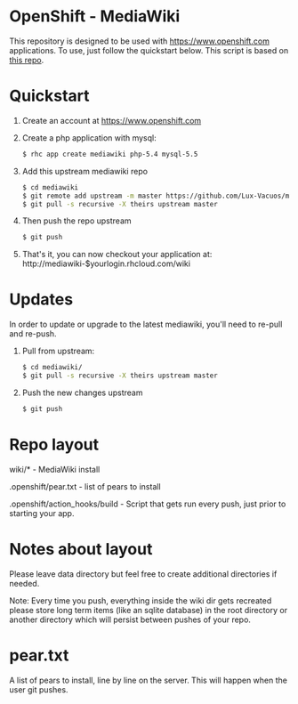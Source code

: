 # OpenShift - MediaWiki

This repository is designed to be used with https://www.openshift.com
applications. To use, just follow the quickstart below. This script is based on [this repo](https://github.com/openshift-quickstart/mediawiki-example "OpenShift Quickstart").


# Quickstart

1. Create an account at https://www.openshift.com
2. Create a php application with mysql:

	```bash
    $ rhc app create mediawiki php-5.4 mysql-5.5
	```

3. Add this upstream mediawiki repo

    ```bash
    $ cd mediawiki
    $ git remote add upstream -m master https://github.com/Lux-Vacuos/mediawiki.git
    $ git pull -s recursive -X theirs upstream master
	```

4. Then push the repo upstream

    ```bash
    $ git push
	```

5. That's it, you can now checkout your application at:
    http://mediawiki-$yourlogin.rhcloud.com/wiki

# Updates

In order to update or upgrade to the latest mediawiki, you'll need to re-pull
and re-push.

1. Pull from upstream:

	```bash
    $ cd mediawiki/
    $ git pull -s recursive -X theirs upstream master
	```

2. Push the new changes upstream

	```bash
    $ git push
	```


# Repo layout

wiki/* - MediaWiki install

.openshift/pear.txt - list of pears to install

.openshift/action_hooks/build - Script that gets run every push, just prior to starting your app.


# Notes about layout
Please leave  data directory but feel free to create additional directories if needed.

Note: Every time you push, everything inside the wiki dir gets recreated please store long term items (like an sqlite database) in the root directory or another directory which will persist between pushes of your repo.

# pear.txt

A list of pears to install, line by line on the server.  This will happen when the user git pushes.

